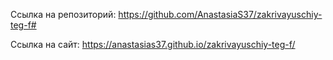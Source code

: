 Ссылка на репозиторий:
https://github.com/AnastasiaS37/zakrivayuschiy-teg-f#

Ссылка на сайт:
https://anastasias37.github.io/zakrivayuschiy-teg-f/
